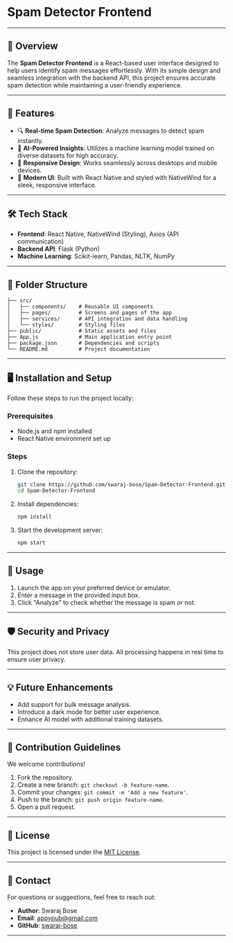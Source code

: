 # Spam Detector Frontend

---

## 🌟 Overview
The **Spam Detector Frontend** is a React-based user interface designed to help users identify spam messages effortlessly. With its simple design and seamless integration with the backend API, this project ensures accurate spam detection while maintaining a user-friendly experience.

---

## 🚀 Features
- 🔍 **Real-time Spam Detection**: Analyze messages to detect spam instantly.
- 🧠 **AI-Powered Insights**: Utilizes a machine learning model trained on diverse datasets for high accuracy.
- 📱 **Responsive Design**: Works seamlessly across desktops and mobile devices.
- 🎨 **Modern UI**: Built with React Native and styled with NativeWind for a sleek, responsive interface.

---

## 🛠️ Tech Stack
- **Frontend**: React Native, NativeWind (Styling), Axios (API communication)
- **Backend API**: Flask (Python)
- **Machine Learning**: Scikit-learn, Pandas, NLTK, NumPy

---

## 📂 Folder Structure
```plaintext
├── src/
│   ├── components/    # Reusable UI components
│   ├── pages/         # Screens and pages of the app
│   ├── services/      # API integration and data handling
│   └── styles/        # Styling files
├── public/            # Static assets and files
├── App.js             # Main application entry point
├── package.json       # Dependencies and scripts
└── README.md          # Project documentation
```

---

## 🖥️ Installation and Setup
Follow these steps to run the project locally:

### Prerequisites
- Node.js and npm installed
- React Native environment set up

### Steps
1. Clone the repository:
   ```bash
   git clone https://github.com/swaraj-bose/Spam-Detector-Frontend.git
   cd Spam-Detector-Frontend
   ```
2. Install dependencies:
   ```bash
   npm install
   ```
3. Start the development server:
   ```bash
   npm start
   ```

---

## 🧪 Usage
1. Launch the app on your preferred device or emulator.
2. Enter a message in the provided input box.
3. Click "Analyze" to check whether the message is spam or not.

---

## 🛡️ Security and Privacy
This project does not store user data. All processing happens in real time to ensure user privacy.

---

## 💡 Future Enhancements
- Add support for bulk message analysis.
- Introduce a dark mode for better user experience.
- Enhance AI model with additional training datasets.

---

## 🤝 Contribution Guidelines
We welcome contributions!
1. Fork the repository.
2. Create a new branch: `git checkout -b feature-name`.
3. Commit your changes: `git commit -m 'Add a new feature'`.
4. Push to the branch: `git push origin feature-name`.
5. Open a pull request.

---

## 📝 License
This project is licensed under the [MIT License](LICENSE).

---

## 📧 Contact
For questions or suggestions, feel free to reach out:
- **Author**: Swaraj Bose
- **Email**: [appypub@gmail.com](mailto:appypub@gmail.com)
- **GitHub**: [swaraj-bose](https://github.com/swaraj-bose)

---
